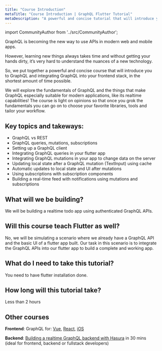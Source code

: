 ```yaml
---
title: "Course Introduction"
metaTitle: "Course Introduction | GraphQL Flutter Tutorial"
metaDescription: "A powerful and concise tutorial that will introduce you to GraphQL and integrating GraphQL into your Flutter app with graphql_flutter package, in the shortest amount of time possible."
---
```


import CommunityAuthor from '../src/CommunityAuthor';

GraphQL is becoming the new way to use APIs in modern web and mobile apps.

However, learning new things always takes time and without getting your hands dirty, it’s very hard to understand the nuances of a new technology.

So, we put together a powerful and concise course that will introduce you to GraphQL and integrating GraphQL into your frontend stack, in the shortest amount of time possible.

We will explore the fundamentals of GraphQL and the things that make GraphQL especially suitable for modern applications, like its realtime capabilities! The course is light on opinions so that once you grok the fundamentals you can go on to choose your favorite libraries, tools and tailor your workflow.

## Key topics and takeways:

- GraphQL vs REST
- GraphQL queries, mutations, subscriptions
- Setting up a GraphQL client
- Integrating GraphQL queries in your flutter app
- Integrating GraphQL mutations in your app to change data on the server
- Updating local state after a GraphQL mutation (TextInput) using cache
- Automatic updates to local state and UI after mutations
- Using subscriptions with subscription components
- Building a real-time feed with notifications using mutations and subscriptions

## What will we be building?

We will be building a realtime todo app using authenticated GraphQL APIs.

## Will this course teach Flutter as well?

No, we will be simulating a scenario where we already have a GraphQL API and the basic UI of a flutter app built. Our task in this scenario is to integrate the GraphQL APIs into our flutter app to build a complete and working app.

## What do I need to take this tutorial?

You need to have flutter installation done.

## How long will this tutorial take?

Less than 2 hours

## Other courses

**Frontend**: GraphQL for: [Vue](https://hasura.io/learn/graphql/vue/introduction/), [React](https://hasura.io/learn/graphql/react/introduction/), [iOS](https://hasura.io/learn/graphql/ios/introduction/)

**Backend**: [Building a realtime GraphQL backend with Hasura](https://hasura.io/learn/graphql/hasura/introduction/) in 30 mins (ideal for frontend, backend or fullstack developers)

<CommunityAuthor 
    name="Raja Jain"
    imageUrl="https://graphql-engine-cdn.hasura.io/learn-hasura/assets/graphql-flutter/author.png"
    twitterUrl="https://twitter.com/rajajain08"
    githubUrl="https://github.com/rajajain08"
    description="Software Engineer / Flutter Developer at GeekyAnts. Raja is very passionate about Open Source in Flutter, leading him to take part in various contributions, contests and experiments. His experience in flutter has helped him to attend various technical events."
/>
